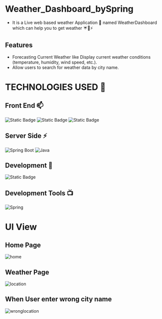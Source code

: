 # Weather_Dashboard_bySpring



- It is a Live web based weather Application 🔅 named WeatherDashboard which can help you to get weather ☔🌟⚡

## Features

- Forecasting Current Weather like Display current weather conditions (temperature, humidity, wind speed, etc.).
- Allow users to search for weather data by city name.
  
# TECHNOLOGIES USED 📌

## Front End 📫


![Static Badge](https://img.shields.io/badge/html-green)
![Static Badge](https://img.shields.io/badge/css-blue)
![Static Badge](https://img.shields.io/badge/thymeleaf-red?labelColor=67)




## Server Side ⚡

![Spring Boot](https://img.shields.io/static/v1?style=for-the-badge&message=Spring+Boot&color=6DB33F&logo=Spring+Boot&logoColor=FFFFFF&label=)
![Java](https://img.shields.io/static/v1?style=for-the-badge&message=Java&color=007396&logo=Java&logoColor=FFFFFF&label=)

## Development 🔭

![Static Badge](https://img.shields.io/badge/jdk-17-blue)

## Development Tools 📺

![Spring](https://img.shields.io/static/v1?style=for-the-badge&message=Spring+Tool+Suit&color=6DB33F&logo=Spring&logoColor=FFFFFF&label=)


# UI View

## Home Page
![home](https://github.com/user-attachments/assets/ad3b0498-482c-4427-aeec-af160eb6647a)


## Weather Page
![location](https://github.com/user-attachments/assets/d5c1a56b-9150-4a8f-8a21-fe01934908dc)


## When User enter wrong city name
![wronglocation](https://github.com/user-attachments/assets/15379a60-9672-4c26-b679-84f3cf3a6cc6)




